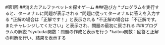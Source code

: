 #第1回
##消えたアルファベットを探すゲーム
###遊び方
*プログラムを実行すると、ターミナルに問題が表示される
*問題に従ってターミナルに答えを入力する
*正解の場合は「正解です！」と表示される
*不正解の場合は「不正解です。またチャレンジしてください」と表示され、問題の最初に戻される
###プログラムの解説
*syutudai関数：問題の作成と表示を行う
*kaitou関数：回答と正解の判断を行い、結果を表示する